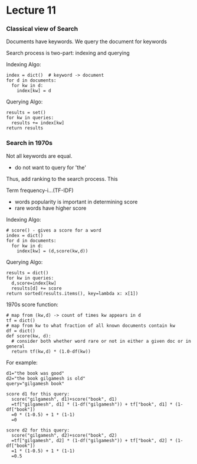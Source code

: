 Lecture 11
===========

### Classical view of Search
Documents have keywords. We query the document for keywords

Search process is two-part: indexing and querying

Indexing Algo:

    index = dict()  # keyword -> document
    for d in documents:
      for kw in d:
        index[kw] = d

Querying Algo:

    results = set()
    for kw in queries:
      results += index[kw]
    return results


### Search in 1970s
Not all keywords are equal.
  * do not want to query for 'the'

Thus, add ranking to the search process. This

Term frequency-i...(TF-IDF)
  * words popularity is important in determining score
  * rare words have higher score


Indexing Algo:

    # score() - gives a score for a word
    index = dict()
    for d in documents:
      for kw in d:
        index[kw] = (d,score(kw,d))

Querying Algo:

    results = dict()
    for kw in queries:
      d,score=index[kw]
      results[d] += score
    return sorted(results.items(), key=lambda x: x[1])

1970s score function:

    # map from (kw,d) -> count of times kw appears in d
    tf = dict()
    # map from kw to what fraction of all known documents contain kw
    df = dict()
    def score(kw, d):
      # consider both whether word rare or not in either a given doc or in general
      return tf(kw,d) * (1.0-df(kw))


For example:

    d1="the book was good"
    d2="the book gilgamesh is old"
    query="gilgamesh book"

    score d1 for this query:
      score("gilgamesh", d1)+score("book", d1)
      =tf["gilgamesh", d1] * (1-df("gilgamesh")) + tf["book", d1] * (1-df["book"])
      =0 * (1-0.5) + 1 * (1-1)
      =0

    score d2 for this query:
      score("gilgamesh", d2)+score("book", d2)
      =tf["gilgamesh", d2] * (1-df("gilgamesh")) + tf["book", d2] * (1-df["book"])
      =1 * (1-0.5) + 1 * (1-1)
      =0.5
